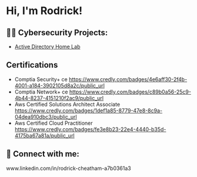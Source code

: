 <h1>Hi, I'm Rodrick! </h1>  
<h2>👨‍💻 Cybersecurity Projects:</h2>


  - [Active Directory Home Lab]([https://github.com/RodrickC2/laburl](https://github.com/RodrickC2/Active-Directory-Project))

<h2>Certifications</h2>

- Comptia Security+ ce https://www.credly.com/badges/4e6aff30-2f4b-4001-a184-3902105d8a2c/public_url
- Comptia Network+ ce https://www.credly.com/badges/c89b0a56-25c9-4b44-8237-4151210f2ac9/public_url
- Aws Certified Solutions Architect Associate https://www.credly.com/badges/1def1a85-8779-47e8-8c9a-04dea910dbc3/public_url
- Aws Certified Cloud Practitioner https://www.credly.com/badges/fe3e8b23-22e4-4440-b35d-4175ba67a81a/public_url

<h2> 🤳 Connect with me:</h2>
www.linkedin.com/in/rodrick-cheatham-a7b0361a3

